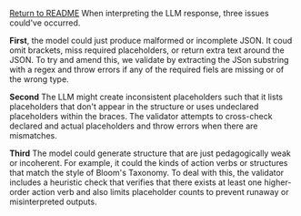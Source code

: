 [Return to README](../README.md)
When interpreting the LLM response, three issues could've occurred. 

**First**, the model could just produce malformed or incomplete JSON. It coud omit brackets, miss required placeholders, or return extra text around the JSON. To try and amend this, we validate by extracting the JSon substring with a regex and throw errors if any of the required fiels are missing or of the wrong type. 

**Second** The LLM might create inconsistent placeholders such that it lists placeholders that don't appear in the structure or uses undeclared placeholders within the braces. The validator attempts to cross-check declared and actual placeholders and throw errors when there are mismatches.

**Third** The model could generate structure that are just pedagogically weak or incoherent. For example, it could the kinds of action verbs or structures that match the style of Bloom's Taxonomy. To deal with this, the validator includes a heuristic check that verifies that there exists at least one higher-order action verb and also limits placeholder counts to prevent runaway or misinterpreted outputs.